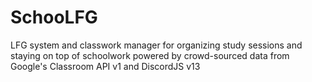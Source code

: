 # SchooLFG
LFG system and classwork manager for organizing study sessions and staying on top of schoolwork powered by crowd-sourced data from Google's Classroom API v1 and DiscordJS v13

